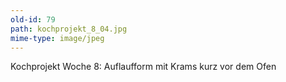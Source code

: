 ```yaml
---
old-id: 79
path: kochprojekt_8_04.jpg
mime-type: image/jpeg
---
```

Kochprojekt Woche 8:
Auflaufform mit Krams kurz vor dem Ofen
